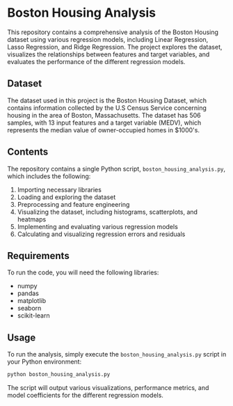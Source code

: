 # Boston Housing Analysis

This repository contains a comprehensive analysis of the Boston Housing dataset using various regression models, including Linear Regression, Lasso Regression, and Ridge Regression. The project explores the dataset, visualizes the relationships between features and target variables, and evaluates the performance of the different regression models.

## Dataset

The dataset used in this project is the Boston Housing Dataset, which contains information collected by the U.S Census Service concerning housing in the area of Boston, Massachusetts. The dataset has 506 samples, with 13 input features and a target variable (MEDV), which represents the median value of owner-occupied homes in $1000's.

## Contents

The repository contains a single Python script, `boston_housing_analysis.py`, which includes the following:

1. Importing necessary libraries
2. Loading and exploring the dataset
3. Preprocessing and feature engineering
4. Visualizing the dataset, including histograms, scatterplots, and heatmaps
5. Implementing and evaluating various regression models
6. Calculating and visualizing regression errors and residuals

## Requirements

To run the code, you will need the following libraries:

- numpy
- pandas
- matplotlib
- seaborn
- scikit-learn

## Usage

To run the analysis, simply execute the `boston_housing_analysis.py` script in your Python environment:

```bash
python boston_housing_analysis.py
```

The script will output various visualizations, performance metrics, and model coefficients for the different regression models.
